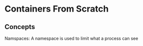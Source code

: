 # Containers From Scratch

## Concepts

Namspaces: A namespace is used to limit what a process can see